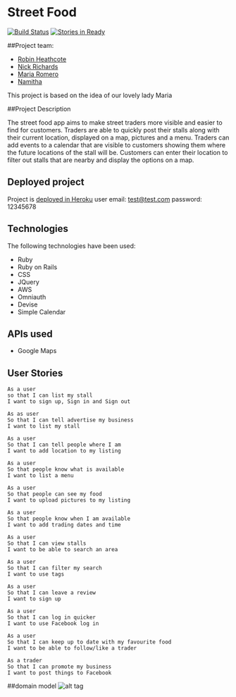 # Street Food
[![Build Status](https://travis-ci.org/MariaRomero/streetFood.svg?branch=master)](https://travis-ci.org/MariaRomero/streetFood)
[![Stories in Ready](https://badge.waffle.io/MariaRomero/streetFood.svg?label=ready&title=Ready)](http://waffle.io/MariaRomero/streetFood)

##Project team:
* [Robin Heathcote](https://github.com/RobinHeathcote)
* [Nick Richards](https://github.com/nmrichards)
* [Maria Romero](https://github.com/MariaRomero)
* [Namitha](https://github.com/hnamitha1)

This project is based on the idea of our lovely lady Maria

##Project Description

The street food app aims to make street traders more visible and easier to find for customers. Traders are able to quickly post their stalls along with their current location, displayed on a map, pictures and a menu. Traders can add events to a calendar that are visible to customers showing them where the future locations of the stall will be. Customers can enter their location to filter out stalls that are nearby and display the options on a map.


## Deployed project
Project is [deployed in Heroku](https://team-streetfood.herokuapp.com/)
user email:  test@test.com
password: 12345678

## Technologies
The following technologies have been used:
* Ruby
* Ruby on Rails
* CSS
* JQuery
* AWS
* Omniauth
* Devise
* Simple Calendar

## APIs used
* Google Maps

## User Stories

```
As a user
so that I can list my stall
I want to sign up, Sign in and Sign out
```

```
As as user
So that I can tell advertise my business
I want to list my stall
```

```
As a user
So that I can tell people where I am
I want to add location to my listing
```
```
As a user
So that people know what is available
I want to list a menu
```
```
As a user
So that people can see my food
I want to upload pictures to my listing
```
```
As a user
So that people know when I am available
I want to add trading dates and time
```
```
As a user
So that I can view stalls
I want to be able to search an area
```
```
As a user
So that I can filter my search
I want to use tags
```
```
As a user
So that I can leave a review
I want to sign up
```
```
As a user
So that I can log in quicker
I want to use Facebook log in
```
```
As a user
So that I can keep up to date with my favourite food
I want to be able to follow/like a trader
```
```
As a trader
So that I can promote my business
I want to post things to Facebook
```

##domain model
![alt tag](https://www.dropbox.com/s/p33a4nno4lwgyxa/StreatFoodUML.png?raw=1)
